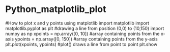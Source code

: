 # Python_matplotlib_plot
#How to plot x and y points using matplotlib
import matplotlib
import matplotlib.pyplot as plt
#drawing a line from position (0,0) to (10,150)
import numpy as np
xpoints = np.array([0, 10]) #array containing points from the x-axis
ypoints = np.array([0, 150]) #array containing points from the y-axis
plt.plot(xpoints, ypoints) #plot() draws a line from point to point
plt.show
